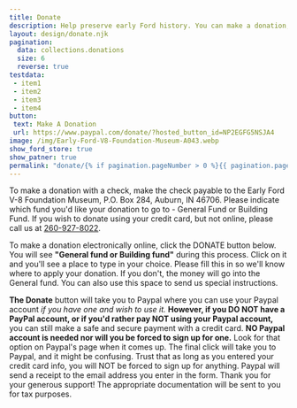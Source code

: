 ```yaml
---
title: Donate
description: Help preserve early Ford history. You can make a donation, establish planned giving, buy a brick, and more.
layout: design/donate.njk
pagination:
  data: collections.donations
  size: 6
  reverse: true
testdata:
 - item1
 - item2
 - item3
 - item4
button: 
 text: Make A Donation
 url: https://www.paypal.com/donate/?hosted_button_id=NP2EGFG5NSJA4
image: /img/Early-Ford-V8-Foundation-Museum-A043.webp
show_ford_store: true
show_patner: true
permalink: "donate/{% if pagination.pageNumber > 0 %}{{ pagination.pageNumber + 1 }}/{% endif %}index.html"
---
```

To make a donation with a check, make the check payable to the Early Ford V-8 Foundation Museum, P.O. Box 284, Auburn, IN 46706. Please indicate which fund you'd like your donation to go to - General Fund or Building Fund. If you wish to donate using your credit card, but not online, please call us at [260-927-8022](tel:2609278022).  

To make a donation electronically online, click the DONATE button below. You will see **"General fund or Building fund"** during this process. Click on it and you'll see a place to type in your choice. Please fill this in so we'll know where to apply your donation. If you don't, the money will go into the General fund. You can also use this space to send us special instructions.  

**The Donate** button will take you to Paypal where you can use your Paypal account _if you have one and wish to use it._ **However, if you DO NOT have a PayPal account, or if you'd rather pay NOT using your Paypal account,** you can still make a safe and secure payment with a credit card. **NO Paypal account is needed nor will you be forced to sign up for one.** Look for that option on Paypal's page when it comes up. The final click will take you to Paypal, and it might be confusing. Trust that as long as you entered your credit card info, you will NOT be forced to sign up for anything. Paypal will send a receipt to the email address you enter in the form. Thank you for your generous support! The appropriate documentation will be sent to you for tax purposes.
